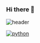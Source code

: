 ### Hi there 👋

<!--
**sodamjeong/sodamjeong** is a ✨ _special_ ✨ repository because its `README.md` (this file) appears on your GitHub profile.

Here are some ideas to get you started:

- 🔭 I’m currently working on ...
- 🌱 I’m currently learning ...
- 👯 I’m looking to collaborate on ...
- 🤔 I’m looking for help with ...
- 💬 Ask me about ...
- 📫 How to reach me: ...
- 😄 Pronouns: ...
- ⚡ Fun fact: ...
-->
![header](https://capsule-render.vercel.app/api?type=soft&customColorList=0,2,2,5,30&height=150&section=header&text=✨DAMI'S%20CODEWORLD✨&fontSize=55&animation=twinkling&fontColor=4C4C4C)

[![python](https://img.shields.io/badge/Python-3776AB?style=flat-square&logo=Python&logoColor=black)](github.com/sodamjeong/TIL)
